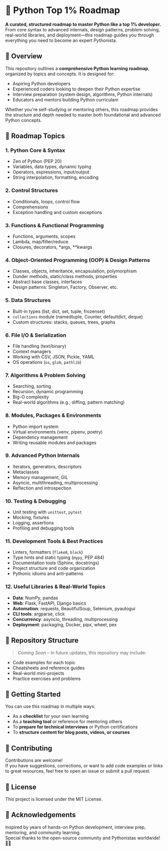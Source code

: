 

# 🐍 Python Top 1% Roadmap


**A curated, structured roadmap to master Python like a top 1% developer.**  
From core syntax to advanced internals, design patterns, problem solving, real-world libraries, and deployment—this roadmap guides you through everything you need to become an expert Pythonista.




## 📘 Overview


This repository outlines a **comprehensive Python learning roadmap**, organized by topics and concepts. It is designed for:

- Aspiring Python developers
- Experienced coders looking to deepen their Python expertise
- Interview preparation (system design, algorithms, Python internals)
- Educators and mentors building Python curriculam


Whether you're self-studying or mentoring others, this roadmap provides the structure and depth needed to master both foundational and advanced Python concepts.




## 🧭 Roadmap Topics

### 1\. Python Core & Syntax

- Zen of Python (PEP 20)
- Variables, data types, dynamic typing
- Operators, expressions, input/output
- String interpolation, formatting, encoding

### 2\. Control Structures

- Conditionals, loops, control flow
- Comprehensions
- Exception handling and custom exceptions

### 3\. Functions & Functional Programming

- Functions, arguments, scopes
- Lambda, map/filter/reduce
- Closures, decorators, \*args, \*\*kwargs

### 4\. Object-Oriented Programming (OOP) & Design Patterns

- Classes, objects, inheritance, encapsulation, polymorphism
- Dunder methods, static/class methods, properties
- Abstract base classes, interfaces
- Design patterns: Singleton, Factory, Observer, etc.

### 5\. Data Structures

- Built-in types (list, dict, set, tuple, frozenset)
- `collections` module (namedtuple, Counter, defaultdict, deque)
- Custom structures: stacks, queues, trees, graphs

### 6\. File I/O & Serialization

- File handling (text/binary)
- Context managers
- Working with CSV, JSON, Pickle, YAML
- OS operations (`os`, `glob`, `pathlib`)

### 7\. Algorithms & Problem Solving

- Searching, sorting
- Recursion, dynamic programming
- Big-O complexity
- Real-world algorithms (e.g., diffing, pattern matching)

### 8\. Modules, Packages & Environments

- Python import system
- Virtual environments (venv, pipenv, poetry)
- Dependency management
- Writing reusable modules and packages

### 9\. Advanced Python Internals

- Iterators, generators, descriptors
- Metaclasses
- Memory management, GIL
- Asyncio, multithreading, multiprocessing
- Reflection and introspection

### 10\. Testing & Debugging

- Unit testing with `unittest`, `pytest`
- Mocking, fixtures
- Logging, assertions
- Profiling and debugging tools

### 11\. Development Tools & Best Practices

- Linters, formatters (`flake8`, `black`)
- Type hints and static typing (`mypy`, PEP 484)
- Documentation tools (Sphinx, docstrings)
- Project structure and code organization
- Pythonic idioms and anti-patterns

### 12\. Useful Libraries & Real-World Topics

- **Data**: NumPy, pandas
- **Web**: Flask, FastAPI, Django basics
- **Automation**: requests, BeautifulSoup, Selenium, pyautogui
- **CLI tools**: argparse, click
- **Concurrency**: asyncio, threading, multiprocessing
- **Deployment**: packaging, Docker, pipx, wheel, pex



## 📂 Repository Structure

> *Coming Soon* – In future updates, this repository may include:

- Code examples for each topic
- Cheatsheets and reference guides
- Real-world mini-projects
- Practice exercises and problems



## 🚀 Getting Started

You can use this roadmap in multiple ways:

- As a **checklist** for your own learning
- As a **teaching tool** or reference for mentoring others
- To **prepare for technical interviews** or Python certifications
- To **structure content for blog posts, videos, or courses**



## 🤝 Contributing

Contributions are welcome!  
If you have suggestions, corrections, or want to add code examples or links to great resources, feel free to open an issue or submit a pull request.



## 📜 License

This project is licensed under the MIT License.



## 🙌 Acknowledgements

Inspired by years of hands-on Python development, interview prep, mentoring, and community learning.  
Special thanks to the open-source community and Pythonistas worldwide! 🐍💚


